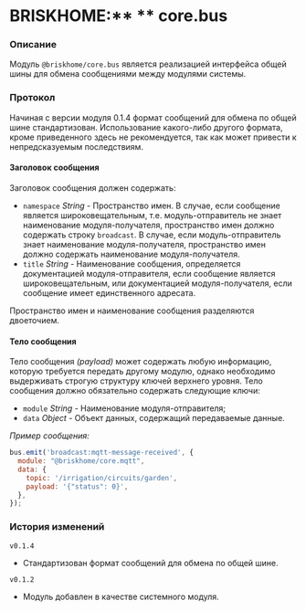 # **BRISK**HOME:** ** core.bus

### Описание
Модуль `@briskhome/core.bus` является реализацией интерфейса общей шины для обмена сообщениями между модулями системы.

### Протокол
Начиная с версии модуля 0.1.4 формат сообщений для обмена по общей шине стандартизован. Использование какого-либо другого формата, кроме приведенного здесь не рекомендуется, так как может привести к непредсказуемым последствиям.  

#### Заголовок сообщения
Заголовок сообщения должен содержать:
* `namespace` *String* - Пространство имен. В случае, если сообщение является широковещательным, т.е. модуль-отправитель не знает наименование модуля-получателя, пространство имен должно содержать строку `broadcast`. В случае, если модуль-отправитель знает наименование модуля-получателя, пространство имен должно содержать наименование модуля-получателя.  
* `title` *String* - Наименование сообщения, определяется документацией модуля-отправителя, если сообщение является широковещательным, или документацией модуля-получателя, если сообщение имеет единственного адресата.

Пространство имен и наименование сообщения разделяются двоеточием.

#### Тело сообщения
Тело сообщения *(payload)* может содержать любую информацию, которую требуется передать другому модулю, однако необходимо выдерживать строгую структуру ключей верхнего уровня. Тело сообщения должно обязательно содержать следующие ключи:  
* `module` *String* - Наименование модуля-отправителя;
* `data` *Object* - Объект данных, содержащий передаваемые данные.

*Пример сообщения:*
```js
bus.emit('broadcast:mqtt-message-received', {
  module: "@briskhome/core.mqtt",
  data: {
    topic: '/irrigation/circuits/garden',
    payload: '{"status": 0}',
  },
});
```

### История изменений
`v0.1.4`  
  - Стандартизован формат сообщений для обмена по общей шине.

`v0.1.2`  
  - Модуль добавлен в качестве системного модуля.
